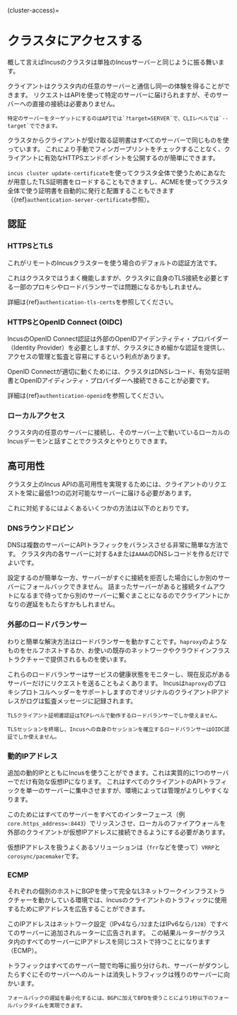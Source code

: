 (cluster-access)=
# クラスタにアクセスする
概して言えばIncusのクラスタは単独のIncusサーバーと同じように振る舞います。

クライアントはクラスタ内の任意のサーバーと通信し同一の体験を得ることができます。
リクエストはAPIを使って特定のサーバーに届けられますが、そのサーバーへの直接の接続は必要ありません。

```{note}
特定のサーバーをターゲットにするのはAPIでは`?target=SERVER`で、CLIレベルでは`--target`でできます。
```

クラスタからクライアントが受け取る証明書はすべてのサーバーで同じものを使っています。
これにより手動でフィンガープリントをチェックすることなく、クライアントに有効なHTTPSエンドポイントを公開するのが簡単にできます。

`incus cluster update-certificate`を使ってクラスタ全体で使うためにあなたが用意したTLS証明書をロードすることもできますし、ACMEを使ってクラスタ全体で使う証明書を自動的に発行と配置することもできます（{ref}`authentication-server-certificate`参照）。

## 認証
### HTTPSとTLS
これがリモートのIncusクラスターを使う場合のデフォルトの認証方法です。

これはクラスタではうまく機能しますが、クラスタに自身のTLS接続を必要とする一部のプロキシやロードバランサーでは問題になるかもしれません。

詳細は{ref}`authentication-tls-certs`を参照してください。

### HTTPSとOpenID Connect (OIDC)
IncusのOpenID Connect認証は外部のOpenIDアイデンティティ・プロバイダー（Identity Provider）を必要としますが、クラスタにきめ細かな認証を提供し、アクセスの管理と監査と容易にするという利点があります。

OpenID Connectが適切に動くためには、クラスタはDNSレコード、有効な証明書とOpenIDアイディンティ・プロバイダーへ接続できることが必要です。

詳細は{ref}`authentication-openid`を参照してください。

### ローカルアクセス
クラスタ内の任意のサーバーに接続し、そのサーバー上で動いているローカルのIncusデーモンと話すことでクラスタとやりとりできます。

## 高可用性
クラスタ上のIncus APIの高可用性を実現するためには、クライアントのリクエストを常に最低1つの応対可能なサーバーに届ける必要があります。

これに対処するにはよくあるいくつかの方法は以下のとおりです。

### DNSラウンドロビン
DNSは複数のサーバーにAPIトラフィックをバランスさせる非常に簡単な方法です。
クラスタ内の各サーバーに対する`A`または`AAAA`のDNSレコードを作るだけでよいです。

設定するのが簡単な一方、サーバーがすぐに接続を拒否した場合にしか別のサーバーにフォールバックできません。
詰まったサーバーがあると接続タイムアウトになるまで待ってから別のサーバーに繋ぐまことになるのでクライアントにかなりの遅延をもたらすかもしれません。

### 外部のロードバランサー

わりと簡単な解決方法はロードバランサーを動かすことです。`haproxy`のようなものをセルフホストするか、お使いの既存のネットワークやクラウドインフラストラクチャーで提供されるものを使います。

これらのロードバランサーはサービスの健康状態をモニターし、現在反応があるサーバーだけにリクエストを送ることもよくあります。
Incusは`haproxy`のプロキシプロトコルヘッダーをサポートしますのでオリジナルのクライアントIPアドレスがログは監査メッセージに記録されます。

```{note}
TLSクライアント証明書認証はTCPレベルで動作するロードバランサーでしか使えません。

TLSセッションを終端し、Incusへの自身のセッションを確立するロードバランサーはOIDC認証でしか使えません。
```

### 動的IPアドレス
追加の動的IPとともにIncusを使うことができます。これは実質的に1つのサーバーでだけ有効な仮想IPになります。
これはすべてのクライアントのAPIトラフィックを単一のサーバーに集中させますが、環境によっては管理がよりしやすくなります。

このためにはすべてのサーバーをすべてのインターフェース（例 `core.https_address=:8443`）でリッスンさせ、ローカルのファイアウォールを外部のクライアントが仮想IPアドレスに接続できるようにする必要があります。

仮想IPアドレスを扱うよくあるソリューションは（`frr`などを使って）`VRRP`と`corosync/pacemaker`です。

### ECMP
それぞれの個別のホストにBGPを使って完全なL3ネットワークインフラストラクチャーを動かしている環境では、Incusのクライアントのトラフィックに使用するためにIPアドレスを広告することができます。

このIPアドレスはネットワーク設定（IPv4なら`/32`またはIPv6なら`/128`）ですべてのサーバーに追加されルーターに広告されます。
この結果ルーターがクラスタ内のすべてのサーバーにIPアドレスを同じコストで持つことになります（ECMP）。

トラフィックはすべてのサーバー間で均等に振り分けられ、サーバーがダウンしたらすぐにそのサーバーへのルートは消失しトラフィックは残りのサーバーに向かいます。

```{note}
フォールバックの遅延を最小化するには、BGPに加えてBFDを使うことにより1秒以下のフォールバックタイムを実現できます。
```
